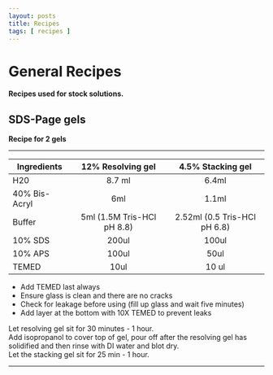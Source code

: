 ```yaml
---
layout: posts
title: Recipes
tags: [ recipes ]
---
```


# General Recipes
**Recipes used for stock solutions.**

## SDS-Page gels
**Recipe for 2 gels**

---
|Ingredients         | 12% Resolving gel |  4.5% Stacking gel |
|--------------------| :----------------:| :-----------------:|
|H20                 |8.7 ml             |  6.4ml
|40% Bis-Acryl       |6ml| 1.1ml|
|Buffer              | 5ml (1.5M Tris-HCl pH 8.8)|2.52ml (0.5 Tris-HCl pH 6.8)|
|10% SDS             |200ul| 100ul
|10% APS             |100ul|50ul
|TEMED               |10ul|10 ul

* Add TEMED last always
* Ensure glass is clean and there are no cracks
* Check for leakage before using (fill up glass and wait five minutes)
* Add layer at the bottom with 10X TEMED to prevent leaks

Let resolving gel sit for 30 minutes - 1 hour.  
Add isopropanol to cover top of gel, pour off after the resolving gel has solidified and then rinse with DI water and blot dry.  
Let the stacking gel sit for 25 min - 1 hour.  


---
